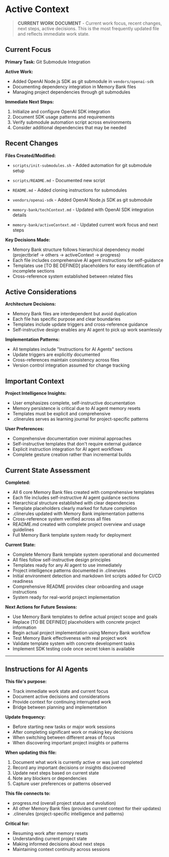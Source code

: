 # Active Context

> **CURRENT WORK DOCUMENT** - Current work focus, recent changes, next steps, active decisions. This is the most frequently updated file and reflects immediate work state.

## Current Focus

**Primary Task:** Git Submodule Integration

**Active Work:**

- Added OpenAI Node.js SDK as git submodule in `vendors/openai-sdk`
- Documenting dependency integration in Memory Bank files
- Managing project dependencies through git submodules

**Immediate Next Steps:**

1. Initialize and configure OpenAI SDK integration
2. Document SDK usage patterns and requirements
3. Verify submodule automation script across environments
4. Consider additional dependencies that may be needed

## Recent Changes

**Files Created/Modified:**
- `scripts/init-submodules.sh` - Added automation for git submodule setup
- `scripts/README.md` - Documented new script
- `README.md` - Added cloning instructions for submodules

- `vendors/openai-sdk` - Added OpenAI Node.js SDK as git submodule
- `memory-bank/techContext.md` - Updated with OpenAI SDK integration details
- `memory-bank/activeContext.md` - Updated current work focus and next steps

**Key Decisions Made:**

- Memory Bank structure follows hierarchical dependency model (projectbrief → others → activeContext → progress)
- Each file includes comprehensive AI agent instructions for self-guidance
- Templates use [TO BE DEFINED] placeholders for easy identification of incomplete sections
- Cross-reference system established between related files

## Active Considerations

**Architecture Decisions:**

- Memory Bank files are interdependent but avoid duplication
- Each file has specific purpose and clear boundaries
- Templates include update triggers and cross-reference guidance
- Self-instructive design enables any AI agent to pick up work seamlessly

**Implementation Patterns:**

- All templates include "Instructions for AI Agents" sections
- Update triggers are explicitly documented
- Cross-references maintain consistency across files
- Version control integration assumed for change tracking

## Important Context

**Project Intelligence Insights:**

- User emphasizes complete, self-instructive documentation
- Memory persistence is critical due to AI agent memory resets
- Templates must be explicit and comprehensive
- .clinerules serves as learning journal for project-specific patterns

**User Preferences:**

- Comprehensive documentation over minimal approaches
- Self-instructive templates that don't require external guidance
- Explicit instruction integration for AI agent workflows
- Complete gesture creation rather than incremental builds

## Current State Assessment

**Completed:**

- All 6 core Memory Bank files created with comprehensive templates
- Each file includes self-instructive AI agent guidance sections
- Hierarchical structure established with clear dependencies
- Template placeholders clearly marked for future completion
- .clinerules updated with Memory Bank implementation patterns
- Cross-reference system verified across all files
- README.md created with complete project overview and usage guidelines
- Full Memory Bank template system ready for deployment

**Current State:**

- Complete Memory Bank template system operational and documented
- All files follow self-instructive design principles
- Templates ready for any AI agent to use immediately
- Project intelligence patterns documented in .clinerules
- Initial environment detection and markdown lint scripts added for CI/CD readiness
- Comprehensive README provides clear onboarding and usage instructions
- System ready for real-world project implementation

**Next Actions for Future Sessions:**

- Use Memory Bank templates to define actual project scope and goals
- Replace [TO BE DEFINED] placeholders with concrete project information
- Begin actual project implementation using Memory Bank workflow
- Test Memory Bank effectiveness with real project work
- Validate template system with concrete development tasks
- Implement SDK testing code once secret token is available

---

## Instructions for AI Agents

**This file's purpose:**

- Track immediate work state and current focus
- Document active decisions and considerations
- Provide context for continuing interrupted work
- Bridge between planning and implementation

**Update frequency:**

- Before starting new tasks or major work sessions
- After completing significant work or making key decisions
- When switching between different areas of focus
- When discovering important project insights or patterns

**When updating this file:**

1. Document what work is currently active or was just completed
2. Record any important decisions or insights discovered
3. Update next steps based on current state
4. Note any blockers or dependencies
5. Capture user preferences or patterns observed

**This file connects to:**

- progress.md (overall project status and evolution)
- All other Memory Bank files (provides current context for their updates)
- .clinerules (project-specific intelligence and patterns)

**Critical for:**

- Resuming work after memory resets
- Understanding current project state
- Making informed decisions about next steps
- Maintaining context continuity across sessions
